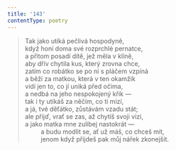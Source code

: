 ```yaml
---
title: '143'
contentType: poetry
---
```


> Tak jako utíká pečlivá hospodyně,  
> když honí doma své rozprchlé pernatce,  
> a přitom posadí dítě, jež měla v klíně,  
> aby dřív chytila kus, který zrovna chce,  
> zatím co robátko se po ní s pláčem vzpíná  
> a běží za matkou, která v ten okamžik  
> vidí jen to, co jí uniká před očima,  
> a nedbá na jeho nespokojený křik —  
> tak i ty utíkáš za něčím, co ti mizí,  
> a já, tvé děťátko, zůstávám vzadu stát;  
> ale přijď, vrať se zas, až chytíš svoji vizi,  
> a jako matka mne zulíbej nastokrát —  
>          a budu modlit se, ať už máš, co chceš mít,  
>          jenom když přijdeš pak můj nářek zkonejšit.
